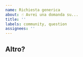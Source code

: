 ```yaml
---
name: Richiesta generica
about: ☝️ Avrei una domanda su...
title: ''
labels: community, question
assignees: ''
---
```


<!-- Formula una domanda chiara, e breve. Più di una domanda legata allo stesso contesto, o argomento può essere inserita nella stessa Issue. Altrimenti, considera la possibilità di aprire più di una Issue. -->

## Altro?

<!-- Ogni altra info che può aiutare a rispondere alla domanda -->
